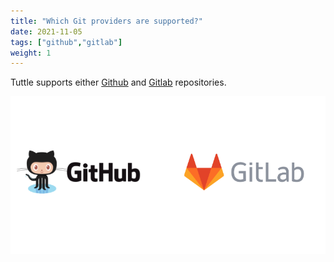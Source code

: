 ```yaml
---
title: "Which Git providers are supported?"
date: 2021-11-05
tags: ["github","gitlab"]
weight: 1
---
```


Tuttle supports either [Github](https://github.com) and [Gitlab](https://about.gitlab.com/) repositories.

![eXist-db](/images/types.png)
